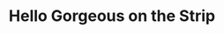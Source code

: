 ---
title: "Hello Gorgeous on the Strip"
url: /stillwater/hello-gorgeous-on-the-strip/
shop: Friseur
---
